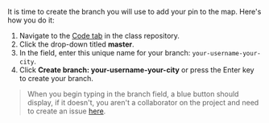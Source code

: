 It is time to create the branch you will use to add your pin to the map. Here's how you do it:

1. Navigate to the <a href="https://github.com/githubschool/open-enrollment-classes-introduction-to-github/" target="_blank">Code tab</a> in the class repository.
2. Click the drop-down titled **master**.
3. In the field, enter this unique name for your branch: `your-username-your-city`.
4. Click **Create branch: your-username-your-city** or press the Enter key to create your branch.

> When you begin typing in the branch field, a blue button should display, if it doesn't, you aren't a collaborator on the project and need to create an issue [here](https://github.com/githubschool/open-enrollment-classes-introduction-to-github/issues/).
